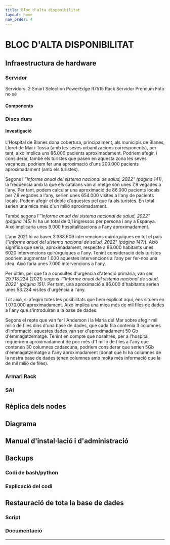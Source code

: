 ```yaml
---
title: Bloc d'alta disponibilitat
layout: home
nav_order: 4
---
```


# BLOC D'ALTA DISPONIBILITAT

## Infraestructura de hardware
### Servidor
Servidors: 2 Smart Selection PowerEdge R7515 Rack Servidor Premium
Foto no sé

#### Components

### Discs durs

#### Investigació

L'Hospital de Blanes dona cobertura, principalment, als municipis de Blanes, Lloret de Mar i Tossa (amb les seves urbanitzacions corresponents), per tant, això implica uns 86.000 pacients aproximadament. Podriem afegir, i considerar, també els turistes que pasen en aquesta zona les seves vacances, podriem fer una aproximació d'uns 200.000 pacients aproximadament (amb els turistes). 

Segons l'*"Informe anual del sistema nacional de salud, 2022" (pàgina 141)*, la freqüència amb la que els catalans van al metge són unes 7,8 vegades a l'any.
Per tant, podem calcular una aproximació de 86.000 pacients locals per 7,8 vegades a l'any, serien unes 654.000 visites a l'any de pacients locals. Podem afegir el doble d'aquestes pel que fa als turistes. En total seríen una mica més d'un milió aproximadament.

També segons l'*"Informe anual del sistema nacional de salud, 2022" (pàgina 145)* hi ha un total de 0,1 ingressos per persona i any a Espanya. Això implicaria unes 9.000 hospitalitzacions a l'any aproximadament.

L'any 2021 hi va haver 3.388.609 intervencions quirúrguiques en tot el país (*"Informe anual del sistema nacional de salud, 2022" (pàgina 147)*). Això significa que seria, aproximadament, respecte a 86.000 habitants unes 6020 intervencions quirúrguiques a l'any. Tenint consideració dels turistes podriem augmentar 1.000 aquestes intervencions a l'any per fer-nos una idea. Això faria unes 7.000 intervencions a l'any.

Per últim, pel que fa a consultes d'urgència d'atenció primària, van ser 29.718.224 (2021) segons l'*"Informe anual del sistema nacional de salud, 2022" (pàgina 151)*. Per tant, una aproximació a 86.000 d'habitants serien unes 53.234 visites d'urgència a l'any.

Tot això, si afegim totes les posibilitats que hem explicat aquí, ens situem en 1.070.000 aproximadament. Això implica una mica més de mil files de dades a l'any que s'introduiran a la base de dades. 

Segons el repte que van fer l'Anderson i la Maria del Mar sobre afegir mil milió de files dins d'una base de dades, que cada fila contenia 3 columnes d'informació, aquestes dades van ser d'aproximadament 50 Gb d'emmagatzematge. Tenint en compte que nosaltres, per a l'hospital, requerirem aproximadament de poc més d'1 milió de files a l'any que contenen 30 columnes cadascuna, podriem considerar que serien 5Gb d'emmagatzematge a l'any aproximadament (donat que hi ha columnes de la nostra base de dades tenen columnes amb molta més informació que la de mil milió de files).




### Armari Rack

### SAI


## Rèplica dels nodes

## Diagrama

## Manual d'instal·lació i d'administració

## Backups

### Codi de bash/python

### Explicació del codi

## Restauració de tota la base de dades

### Script

### Documentació


----

[^1]: [It can take up to 10 minutes for changes to your site to publish after you push the changes to GitHub](https://docs.github.com/en/pages/setting-up-a-github-pages-site-with-jekyll/creating-a-github-pages-site-with-jekyll#creating-your-site).

[Just the Docs]: https://just-the-docs.github.io/just-the-docs/
[GitHub Pages]: https://docs.github.com/en/pages
[README]: https://github.com/just-the-docs/just-the-docs-template/blob/main/README.md
[Jekyll]: https://jekyllrb.com
[GitHub Pages / Actions workflow]: https://github.blog/changelog/2022-07-27-github-pages-custom-github-actions-workflows-beta/
[use this template]: https://github.com/just-the-docs/just-the-docs-template/generate
